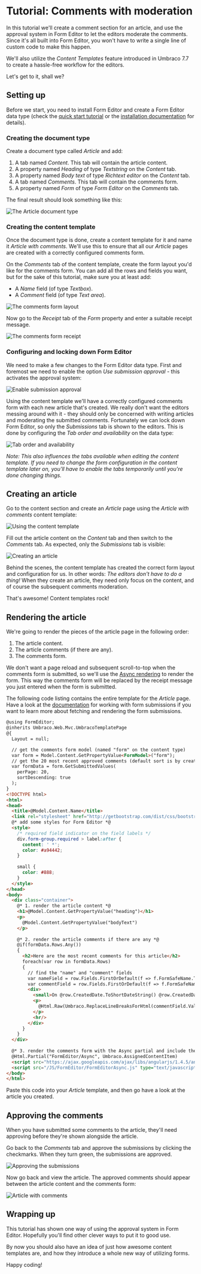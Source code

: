 # Tutorial: Comments with moderation

In this tutorial we'll create a comment section for an article, and use the approval system in Form Editor to let the editors moderate the comments. Since it's all built into Form Editor, you won't have to write a single line of custom code to make this happen.

We'll also utilize the *Content Templates* feature introduced in Umbraco 7.7 to create a hassle-free workflow for the editors.

Let's get to it, shall we?

## Setting up

Before we start, you need to install Form Editor and create a Form Editor data type (check the [quick start tutorial](QuickStart.md) or the [installation documentation](../Docs/install.md) for details). 

### Creating the document type

Create a document type called *Article* and add:

1. A tab named *Content*. This tab will contain the article content.
2. A property named *Heading* of type *Textstring* on the *Content* tab.
3. A property named *Body text* of type *Richtext editor* on the *Content* tab.
4. A tab named *Comments*. This tab will contain the comments form.
5. A property named *Form* of type *Form Editor* on the *Comments* tab.

The final result should look something like this:

![The Article document type](img/Comments/article-document-type.png)

### Creating the content template

Once the document type is done, create a content template for it and name it *Article with comments*. We'll use this to ensure that all our *Article* pages are created with a correctly configured comments form.

On the *Comments* tab of the content template, create the form layout you'd like for the comments form. You can add all the rows and fields you want, but for the sake of this tutorial, make sure you at least add:

* A *Name* field (of type *Textbox*).
* A *Comment* field (of type *Text area*).

![The comments form layout](img/Comments/article-content-template-form-layout.png)

Now go to the *Receipt* tab of the *Form* property and enter a suitable receipt message.

![The comments form receipt](img/Comments/article-content-template-form-receipt.png)

### Configuring and locking down Form Editor

We need to make a few changes to the Form Editor data type. First and foremost we need to enable the option *Use submission approval* - this activates the approval system:

![Enable submission approval](img/Comments/data-type-submission-approval.png)

Using the content template we'll have a correctly configured comments form with each new article that's created. We really don't want the editors messing around with it - they should only be concerned with writing articles and moderating the submitted comments. Fortunately we can lock down Form Editor, so only the *Submissions* tab is shown to the editors. This is done by configuring the *Tab order and availability* on the data type:

![Tab order and availability](img/Comments/data-type-tab-availability.png)

*Note: This also influences the tabs available when editing the content template. If you need to change the form configuration in the content template later on, you'll have to enable the tabs temporarily until you're done changing things.*

## Creating an article

Go to the content section and create an *Article* page using the *Article with comments* content template: 

![Using the content template](img/Comments/using-the-content-template.png)

Fill out the article content on the *Content* tab and then switch to the *Comments* tab. As expected, only the *Submissions* tab is visible:

![Creating an article](img/Comments/creating-an-article.png)

Behind the scenes, the content template has created the correct form layout and configuration for us. In other words: *The editors don't have to do a thing!* When they create an article, they need only focus on the content, and of course the subsequent comments moderation. 

That's awesome! Content templates rock!

## Rendering the article

We're going to render the pieces of the article page in the following order:

1. The article content.
2. The article comments (if there are any).
3. The comments form.

We don't want a page reload and subsequent scroll-to-top when the comments form is submitted, so we'll use the [Async rendering](../Docs/render.md) to render the form. This way the comments form will be replaced by the receipt message you just entered when the form is submitted.

The following code listing contains the entire template for the *Article* page. Have a look at the [documentation](../Docs/submissions_list.md) for working with form submissions if you want to learn more about fetching and rendering the form submissions.

```html
@using FormEditor;
@inherits Umbraco.Web.Mvc.UmbracoTemplatePage
@{
  Layout = null;

  // get the comments form model (named "form" on the content type)
  var form = Model.Content.GetPropertyValue<FormModel>("form");
  // get the 20 most recent approved comments (default sort is by creation date) 
  var formData = form.GetSubmittedValues(
    perPage: 20, 
    sortDescending: true
  );  
}
<!DOCTYPE html>
<html>
<head>
  <title>@Model.Content.Name</title>
  <link rel="stylesheet" href="http://getbootstrap.com/dist/css/bootstrap.min.css"/>
  @* add some styles for Form Editor *@
  <style>
    /* required field indicator on the field labels */
    div.form-group.required > label:after {
      content: ' *';
      color: #a94442;
    }
    
    small {
      color: #888;
    }
  </style>
</head>
<body>
  <div class="container">
    @* 1. render the article content *@
    <h1>@Model.Content.GetPropertyValue("heading")</h1>
    <p>
      @Model.Content.GetPropertyValue("bodyText")
    </p>
  
    @* 2. render the article comments if there are any *@
    @if(formData.Rows.Any())
    {
      <h2>Here are the most recent comments for this article</h2>
      foreach(var row in formData.Rows)
      {
        // find the "name" and "comment" fields
        var nameField = row.Fields.FirstOrDefault(f => f.FormSafeName.ToLowerInvariant().Contains("name"));
        var commentField = row.Fields.FirstOrDefault(f => f.FormSafeName.ToLowerInvariant().Contains("comment"));
        <div>
          <small>On @row.CreatedDate.ToShortDateString() @row.CreatedDate.ToShortTimeString(), <strong>@nameField.Value</strong> wrote:</small>
          <p>
            @Html.Raw(Umbraco.ReplaceLineBreaksForHtml(commentField.Value ?? ""))
          </p>
          <hr/>
        </div>
      }
    }
  </div>
  
  @* 3. render the comments form with the Async partial and include the relevant assets *@
  @Html.Partial("FormEditor/Async", Umbraco.AssignedContentItem)
  <script src="https://ajax.googleapis.com/ajax/libs/angularjs/1.4.5/angular.min.js"></script>
  <script src="/JS/FormEditor/FormEditorAsync.js" type="text/javascript"></script>
</body>
</html>
```

Paste this code into your *Article* template, and then go have a look at the article you created. 

## Approving the comments

When you have submitted some comments to the article, they'll need approving before they're shown alongside the article. 

Go back to the *Comments* tab and approve the submissions by clicking the checkmarks. When they turn green, the submissions are approved. 

![Approving the submissions](img/Comments/approve-submissions.png)

Now go back and view the article. The approved comments should appear between the article content and the comments form:

![Article with comments](img/Comments/article-with-comments.png)

## Wrapping up

This tutorial has shown one way of using the approval system in Form Editor. Hopefully you'll find other clever ways to put it to good use. 

By now you should also have an idea of just how awesome content templates are, and how they introduce a whole new way of utilizing forms. 

Happy coding!